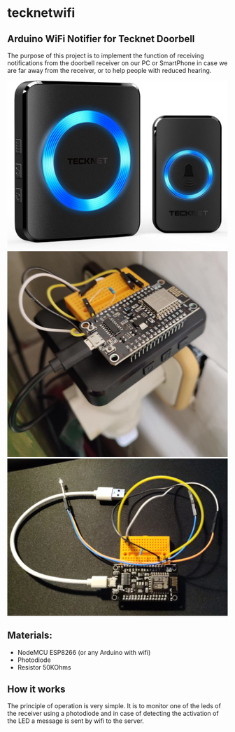 # tecknetwifi
## Arduino WiFi Notifier for Tecknet Doorbell

The purpose of this project is to implement the function of receiving notifications from the doorbell receiver on our PC or SmartPhone in case we are far away from the receiver, or to help people with reduced hearing.

![Alt text](images/tecknet.jpg?raw=true)
![Alt text](images/tecknet1.jpg?raw=true)
![Alt text](images/tecknet2.jpg?raw=true)

## Materials:
- NodeMCU ESP8266 (or any Arduino with wifi)
- Photodiode
- Resistor 50KOhms

## How it works
The principle of operation is very simple. It is to monitor one of the leds of the receiver using a photodiode and in case of detecting the activation of the LED a message is sent by wifi to the server.

